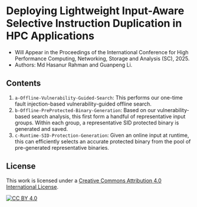 Deploying Lightweight Input-Aware Selective Instruction Duplication in HPC Applications
====

* Will Appear in the Proceedings of the International Conference for High Performance Computing, Networking, Storage and Analysis (SC), 2025. 
* Authors: Md Hasanur Rahman and Guanpeng Li. 


## Contents
1. `a-Offline-Vulnerability-Guided-Search`: This performs our one-time fault injection-based vulnerability-guided offline search.
2. `b-Offline-PreProtected-Binary-Generation`: Based on our vulnerability-based search analysis, this first form a handful of representative input groups. Within each group, a representative SID protected binary is generated and saved.
3. `c-Runtime-SID-Protection-Generation`: Given an online input at runtime, this can efficiently selects an accurate protected binary from the pool of pre-generated representative binaries.

## License

This work is licensed under a [Creative Commons Attribution 4.0 International License](https://creativecommons.org/licenses/by/4.0/).

[![CC BY 4.0](https://licensebuttons.net/l/by/4.0/88x31.png)](https://creativecommons.org/licenses/by/4.0/)
